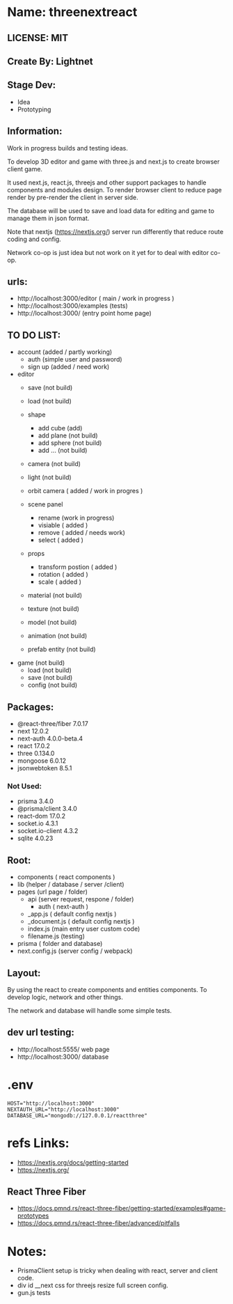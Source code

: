 # Name: threenextreact

## LICENSE: MIT

## Create By: Lightnet

## Stage Dev:
- Idea
- Prototyping

## Information:
  Work in progress builds and testing ideas.

  To develop 3D editor and game with three.js and next.js to create browser client game.

  It used next.js, react.js, threejs and other support packages to handle components and modules design. To render browser client to reduce page render by pre-render the client in server side.

  The database will be used to save and load data for editing and game to manage them in json format.

  Note that nextjs (https://nextjs.org/) server run differently that reduce route coding and config.

  Network co-op is just idea but not work on it yet for to deal with editor co-op.

## urls:
- http://localhost:3000/editor ( main / work in progress )
- http://localhost:3000/examples (tests)
- http://localhost:3000/ (entry point home page)

## TO DO LIST:
- account (added / partly working)
  - auth (simple user and password)
  - sign up (added / need work)
- editor
  - save (not build) 
  - load (not build) 
  - shape
    - add cube (add)
    - add plane (not build)
    - add sphere (not build)
    - add ... (not build)
  - camera (not build)
  - light (not build)
  - orbit camera ( added / work in progres )

  - scene panel
    - rename (work in progress)
    - visiable ( added )
    - remove ( added / needs work)
    - select ( added )
  - props
    - transform postion ( added )
    - rotation ( added )
    - scale ( added )
  - material  (not build)
  - texture  (not build)
  - model  (not build)
  - animation  (not build)
  - prefab entity  (not build)
- game  (not build)
  - load  (not build)
  - save  (not build)
  - config  (not build)

## Packages:
- @react-three/fiber 7.0.17
- next 12.0.2
- next-auth 4.0.0-beta.4
- react 17.0.2
- three 0.134.0
- mongoose 6.0.12
- jsonwebtoken 8.5.1

### Not Used:
- prisma 3.4.0
- @prisma/client 3.4.0
- react-dom 17.0.2
- socket.io 4.3.1
- socket.io-client 4.3.2
- sqlite 4.0.23

## Root:
 - components ( react components )
 - lib (helper / database / server /client)
 - pages (url page / folder)
    - api (server request, respone / folder)
      - auth ( next-auth )
    - _app.js ( default config nextjs )
    - _document.js ( default config nextjs )
    - index.js (main entry user custom code)
    - filename.js (testing)
 - prisma ( folder and database)
 - next.config.js (server config / webpack)

## Layout:
  By using the react to create components and entities components. To develop logic, network and other things.

  The network and database will handle some simple tests.

## dev url testing:
- http://localhost:5555/ web page
- http://localhost:3000/ database

# .env
```
HOST="http://localhost:3000"
NEXTAUTH_URL="http://localhost:3000"
DATABASE_URL="mongodb://127.0.0.1/reactthree"
```

# refs Links:
- https://nextjs.org/docs/getting-started
- https://nextjs.org/

## React Three Fiber
- https://docs.pmnd.rs/react-three-fiber/getting-started/examples#game-prototypes
- https://docs.pmnd.rs/react-three-fiber/advanced/pitfalls

# Notes: 
- PrismaClient setup is tricky when dealing with react, server and client code.
- div id __next css for threejs resize full screen config.
- gun.js tests

